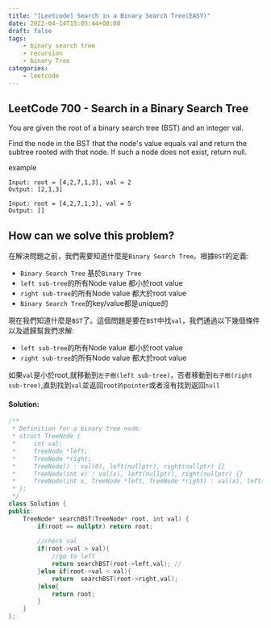 ```yaml
---
title: "[Leetcode] Search in a Binary Search Tree(EASY)"
date: 2022-04-14T15:05:44+08:00
draft: false
tags:
    - binary search tree
    - recursion
    - binary Tree
categories:
    - leetcode
---
```

## LeetCode 700 - Search in a Binary Search Tree
You are given the root of a binary search tree (BST) and an integer val.

Find the node in the BST that the node's value equals val and return the subtree rooted with that node. If such a node does not exist, return null.

example
```
Input: root = [4,2,7,1,3], val = 2
Output: [2,1,3]

Input: root = [4,2,7,1,3], val = 5
Output: []
```

## How can we solve this problem?
在解決問題之前，我們需要知道什麼是`Binary Search Tree`。根據`BST`的定義:  
* `Binary Search Tree` 基於`Binary Tree`
* `left sub-tree`的所有Node value 都小於root value 
* `right sub-tree`的所有Node value 都大於root value 
* `Binary Search Tree`的key/value都是unique的
<!-- Before solving this problem, we need to kown what is a Binary Search Tree. According to Binary Search Tree definition:   -->
<!-- * `Binary Search Tree` is base on a Binary Tree
* All elememts in `left sub-tree` are less than root value 
* All elememts in `right sub-tree` are greater than root value
* Key/Value in `Binary Search Tree` are unique -->

現在我們知道什麼是`BST`了。這個問題是要在`BST`中找`val`，我們通過以下幾個條件以及遞歸幫我們求解:  
* `left sub-tree`的所有Node value 都小於root value 
* `right sub-tree`的所有Node value 都大於root value 

如果`val`是小於root,就移動到`左子樹(left sub-tree)`，否者移動到`右子樹(right sub-tree)`,直到找到`val`並返回`root的pointer`或者沒有找到返回`null`
<!-- 
Now we know what is a `Binary Search Tree`, so we can start to solve this problem. This problem is asking about the sub-tree of the value. For solving this problem, we can use recursion to help us to search the value by applying some rules of `Binary Search Tree`: -->
<!-- * All elememts in `left sub-tree` are less than root value 
* All elememts in `right sub-tree` are greater than root value -->


<!-- If the `val` is less than the root value, pass the left child pointer to the recursive function. Otherwise, pass the right child pointer to the recursive function. After it finds the value, return its root as the result. -->

<!-- ## The solving steps:
1. 定義一個遞歸函數同於進行binary searching
2. 在遞歸函數中定義搜尋的條件
3. 如果找到返回`root pointer`,否則返回`null` -->
#### Solution:
<!-- 1. Define a recursive function for binary search
1. Define some conditions for searching
2. If the value is found ,return the root. Otherwise return NULL  -->
```c++
/**
 * Definition for a binary tree node.
 * struct TreeNode {
 *     int val;
 *     TreeNode *left;
 *     TreeNode *right;
 *     TreeNode() : val(0), left(nullptr), right(nullptr) {}
 *     TreeNode(int x) : val(x), left(nullptr), right(nullptr) {}
 *     TreeNode(int x, TreeNode *left, TreeNode *right) : val(x), left(left), right(right) {}
 * };
 */
class Solution {
public:
    TreeNode* searchBST(TreeNode* root, int val) {
        if(root == nullptr) return root;
        
        //check val
        if(root->val > val){
            //go to left
            return searchBST(root->left,val); //
        }else if(root->val < val){
            return  searchBST(root->right,val);
        }else{
            return root;
        }
    }
};
```


